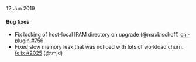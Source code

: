 12 Jun 2019

#### Bug fixes

 - Fix locking of host-local IPAM directory on upgrade (@maxbischoff) [cni-plugin #756](https://github.com/projectcalico/cni-plugin/pull/756)
 - Fixed slow memory leak that was noticed with lots of workload churn. [felix #2025](https://github.com/projectcalico/felix/pull/2025) (@tmjd)
